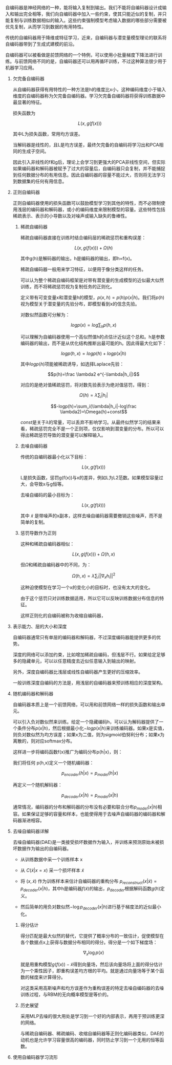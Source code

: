 自编码器是神经网络的一种，能将输入复制到输出。我们不能将自编码器设计成输入和输出完全相等，我们向自编码器中加入一些约束，使其只能近似的复制，并只能复制与训练数据相似的输入。这些约束强制模型考虑输入数据的哪些部分需要被优先复制，从而学习到数据的有用特性。

传统的自编码器用于降维或特征学习，近来，自编码器与潜变量模型理论的联系将自编码器带到了生成式建模的前沿。

自编码器可以被看做是前馈网络的一个特例，可以使用小批量梯度下降法进行训练。与前馈网络不同的是，自编码器还可以用再循环训练，不过这种算法很少用于机器学习应用。

1. 欠完备自编码器

    从自编码器获得有用特性的一种方法是h的维度比x小，这种编码维度小于输入维度的自编码器称为欠完备自编码器。学习欠完备自编码器将获得训练数据中最显著的特征。

    损失函数为

    $$L(x,g(f(x)))$$

    其中L为损失函数，常用均方误差。

    当解码器是线性的，且L是均方误差，最终欠完备的自编码将学习出和PCA相同的生成子空间。
    
    因此引入非线性的f和g后，理论上会学习到更强大的PCA非线性空间，但实际如果编码器和解码器被赋予了过大的容量后，自编码器只会复制，并不能捕捉到任何数据分布的有用信息。因此自编码器的容量不能过大，否则将无法学习到数据集的任何有用信息。

1. 正则自编码器

    正则自编码器使用的损失函数可以鼓励模型学习到其他的特性，而不必限制使用浅层的编码器和解码器，或小的编码维度来限制模型的容量。这些特性包括稀疏表示、表示的小导数以及对噪声或输入缺失的鲁棒性。

    1. 稀疏自编码器

        稀疏自编码器直接在训练时结合编码层的稀疏惩罚和重构误差：

        $$L(x,g(f(x)))+\Omega(h)$$ 

        其中g(h)是解码器的输出，h是编码器的输出，即h=f(x)。

        稀疏自编码器一般用来学习特征，以便用于像分类这样的任务。

        可以认为整个稀疏自编码框架是对带有潜变量的生成模型的近似最大似然训练，而不将稀疏惩罚视为复制任务的正则化。

        定义带有可变变量x和潜变量h的模型，$p(x,h)=p(h)p(x|h)$。我们将$p(h)$视为模型关于潜变量的先验分布，即模型看到x的信念先验。

        对数似然函数可分解为：

        $$logp(x)=log\sum_hp(h,x)$$

        可以理解为自编码器使用一个高似然值h的点估计近似这个总和。h是参数编码器的输出，而不是从优化结构推断出最可能的h。因此得最大化如下：

        $$logp(h,x)=logp(h)+logp(x|h)$$

        其中$logp(h)$项能被稀疏诱导，如选择Laplace先验：

        $$p(h)=\frac \lambda2 e^{-\lambda|h_i|}$$

        对应的是绝对值稀疏惩罚，将对数先验表示为绝对值惩罚，得到：

        $$\Omega(h)=\lambda\sum_i|h_i|$$

        $$-logp(h)=\sum_i(\lambda|h_i|-log\frac \lambda2)=\Omega(h)+const$$

        $const$是关于$\lambda$的常量，可以丢弃不影响学习。从最终似然学习的结果来看，稀疏惩罚完全不是一个正则项，仅仅影响到潜变量的分布。所以可以得出稀疏惩罚导致的潜变量可以解释输入。

    1. 去噪自编码器

        传统的自编码器最小化以下目标：

        $$L(x,g(f(x)))$$

        L是损失函数，惩罚g(f(x))与x的差异，例如L为L2范数。如果模型容量过大，会导致x与g恒等。

        去噪自编码的最小目标为：

        $$L(x,g(f(\tilde x)))$$

        其中 $\tilde x$ 是带噪声的x副本，这样去噪自编码器需要撤销这些噪声，而不是简单的复制。

    1. 惩罚导数作为正则

        这种和稀疏自编码器相似：

        $$L(x,g(f(x)))+\Omega(h,x)$$

        但$\Omega$和稀疏自编码器中的不同，为：

        $$\Omega(h,x)=\lambda\sum_i||\nabla_xh_i||^2$$

        这种迫使模型在学习一个x的变化小的目标时，也没有太大的变化。

        由于这个惩罚只对训练数据适用，所以它可以反映训练数据分布信息的特征。

        这样正则化的自编码被称为收缩自编码器，

1. 表示能力、层的大小和深度

    自编码器通常只有单层的编码器和解码器，不过深度编码器能提供更多的优势。

    深度的网络可以添加约束，比如增加稀疏自编码，但浅层不行。如果给定足够多的隐藏单元，可以以任意精度去近似任意输入到输出的映射。

    另外，深度自编码器比浅层或线性自编码器产生更好的压缩效率。

    一般训练深度自编码的方法是，用浅层的自编码器来预训练相应的深度架构。

1. 随机编码器和解码器

    自编码器本质上是一个前馈网络，可以用和前馈网络一样的损失函数和输出单元。

    可以引入负对数似然来训练。给定一个隐藏编码h，可以认为解码器提供了一个条件分布$p(x|h)$，然后根据最小化$-log p(x|h)$来训练编码器。如果x是实值，则负对数似然为均方误差；如果x为二值，则为sigmoid伯努利分布；如果x为离散的，则对应softmax分布。

    这样进一步将编码函数f(x)推广为编码分布p(h|x)，则：

    我们将任何 p(h,x)定义一个随机编码器：

    $$p_{encoder}(h|x)=p_{model}(h|x)$$

    再定义一个随机解码器：

    $$p_{decoder}(x|h)=p_{model}(x|h)$$

    通常情况，编码器的分布和解码器的分布没有必要和联合分布$p_{model}(x|h)$相容。如果保证足够的容量和样本，也能使得用于去噪声自编码器的编码器和解码器渐进相容。

1. 去噪自编码器详解

    去噪自编码器(DAE)是一类接受损坏数据作为输入，并训练来预测原始未被损坏数据作为输出的自编码器。

    - 从训练数据中采一个训练样本 x

    - 从 $C(\tilde x|x=x)$ 采一个损坏样本 $\tilde x$

    - 将 $(x,\tilde x)$ 作为训练样本来估计自编码器的重构分布 $p_{reconstruct}(x|\tilde x)=p_{decoder}(x|h)$，其中h是编码器$f(\tilde x)$的输出，$p_{decoder}$根据解码函数$g(h)$定义。

    - 然后简单的用负对数似然$-\log p_{decoder}(x|h)$进行基于梯度法的近似最小化。

    1. 得分估计

        得分匹配是最大似然的替代，它提供了概率分布的一致估计，促使模型在各个数据点x上获得与数据分布相同的得分。得分是一个如下梯度场：

        $$\nabla_x\log p(x)$$

        就是用重构模型$g(f(x))-\tilde x$得到向量场，然后该向量场将上面的得分估计为一个乘性因子，即重构误差均方根的平均。就是通过向量场等于某个函数的梯度来计算得分。

        对这类采用高斯噪声和均方误差作为重构误差的特定去噪自编码器的去噪训练过程，与RBM的无向概率模型是等价的。

    1. 历史展望

        采用MLP去噪的很大用处是学习到一个好的内部表示，再用于预训练更深的网络。

        与稀疏自编码器、稀疏编码、收缩自编码器等正则化编码器类似，DAE的动机也是允许学习容量很高的编码器，同时防止学习到一个无用的恒等函数。

1. 使用自编码器学习流形

    














